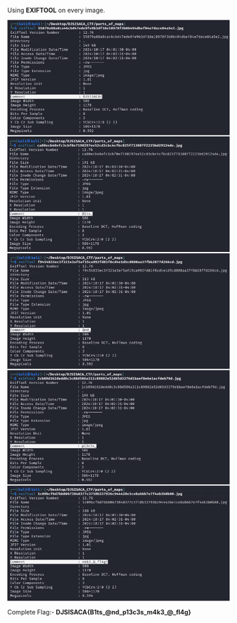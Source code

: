 Using **EXIFTOOL** on every image.

![alt text](/Steganography/Parts%20of%20map/src/1st%20part%20of%20the%20flag.png)
![alt text](/Steganography/Parts%20of%20map/src/2nd%20part%20of%20the%20flag.png)
![alt text](/Steganography/Parts%20of%20map/src/3rd%20part%20of%20the%20flag.png)
![alt text](/Steganography/Parts%20of%20map/src/4th%20part%20of%20the%20flag.png)
![alt text](/Steganography/Parts%20of%20map/src/5th%20part%20of%20the%20flag.png)

Complete Flag:- **DJSISACA{B1ts_@nd_p13c3s_m4k3_@_fl4g}**